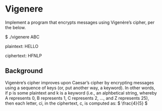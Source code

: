 # Vigenere

Implement a program that encrypts messages using Vigenère’s cipher, per the below.

\$ ./vigenere ABC

plaintext:  HELLO

ciphertext: HFNLP

## Background

Vigenère’s cipher improves upon Caesar’s cipher by encrypting messages using a sequence 
of keys (or, put another way, a keyword). In other words, if p is some plaintext and k 
is a keyword (i.e., an alphbetical string, whereby A represents 0, B represents 1, C 
represents 2, …​, and Z represents 25), then each letter, ci, in the ciphertext, c, is 
computed as:
$ \frac{4}{5} $
